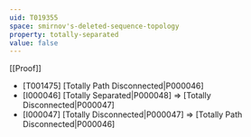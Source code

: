 ```yaml
---
uid: T019355
space: smirnov's-deleted-sequence-topology
property: totally-separated
value: false
---
```

[[Proof]]

* [T001475] [Totally Path Disconnected|P000046]
* [I000046] [Totally Separated|P000048] => [Totally Disconnected|P000047]
* [I000047] [Totally Disconnected|P000047] => [Totally Path Disconnected|P000046]

